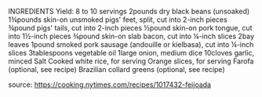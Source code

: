 INGREDIENTS
Yield:
8 to 10 servings
2pounds dry black beans (unsoaked)
1¾pounds skin-on unsmoked pigs' feet, split, cut into 2-inch pieces
¾pound pigs' tails, cut into 2-inch pieces
½pound skin-on pork tongue, cut into 1½-inch pieces
¾pound skin-on slab bacon, cut into ¼-inch slices
2bay leaves
1pound smoked pork sausage (andouille or kielbasa), cut into ¼-inch slices
3tablespoons vegetable oil
1large onion, medium dice
10cloves garlic, minced
Salt
Cooked white rice, for serving
Orange slices, for serving
Farofa (optional, see recipe)
Brazilian collard greens (optional, see recipe)

source: https://cooking.nytimes.com/recipes/1017432-feijoada
